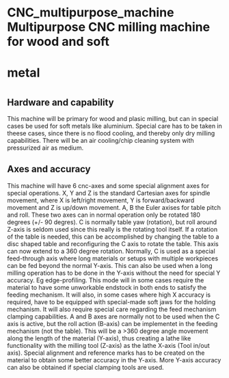 # CNC_multipurpose_machine Multipurpose CNC milling machine for wood and soft
# metal
# 
## Hardware and capability
This machine will be primary for wood and plasic milling, but can in special
cases be used for soft metals like aluminium. Special care has to be taken in
theese cases, since there is no flood cooling, and thereby only dry milling
capabilities. There will be an air cooling/chip cleaning system with
pressurized air as medium.

## Axes and accuracy
This machine will have 6 cnc-axes and some special alignment axes for special
operations. X, Y and Z is the standard Cartesian axes for spindle movement,
where X is left/right movement, Y is forward/backward movement and Z is
up/down movement. A, B the Euler axises for table pitch and roll. These two
axes can in normal operation only be rotated 180 degrees (+/- 90 degres). C is
normally table yaw (rotation), but roll around Z-axis is seldom used since
this really is the rotating tool itself. If a rotation of the table is needed,
this can be accomplished by changing the table to a disc shaped table and
reconfiguring the C axis to rotate the table. This axis can now extend
to a 360 degree rotation. Normally, C is used as a special feed-through axis
where long materials or setups with multiple workpieces can be fed beyond the
normal Y-axis. This can also be used when a long milling operation has to be
done in the Y-axis without the need for special Y accuracy. Eg edge-profiling.
This mode will in some cases require the material to have some unworkable
endstock in both ends to satisfy the feeding mechanism. It will also, in some
cases where high X accuracy is required, have to be equipped with special-made
soft jaws for the holding mechanism. It will also require special care
regarding the feed mechanism clamping capabilities. A and B axes are normally
not to be used when the C axis is active, but the roll action (B-axis) can be
implementet in the feeding mechanism (not the table). This will be a >360
degree angle movement along the length of the material (Y-axis), thus creating
a lathe like functionality with the milling tool (Z-axis) as the lathe X-axis
(Tool in/out axis). Special alignment and reference marks has to be created on
the material to obtain some better accuracy in the Y-axis. More Y-axis
accuracy can also be obtained if special clamping tools are used.
